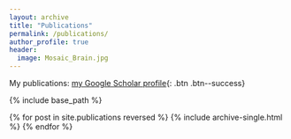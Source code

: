 ```yaml
---
layout: archive
title: "Publications"
permalink: /publications/
author_profile: true
header:
  image: Mosaic_Brain.jpg
---
```



  My publications: [my Google Scholar profile](https://scholar.google.com/citations?user=ug8CnQUAAAAJ&hl=en){: .btn .btn--success}


{% include base_path %}

{% for post in site.publications reversed %}
  {% include archive-single.html %}
{% endfor %}

